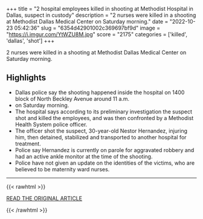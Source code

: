 +++
title = "2 hospital employees killed in shooting at Methodist Hospital in Dallas, suspect in custody"
description = "2 nurses were killed in a shooting at Methodist Dallas Medical Center on Saturday morning."
date = "2022-10-23 05:42:36"
slug = "6354d42901002c369697bf9d"
image = "https://i.imgur.com/YtWZU8M.jpg"
score = "2175"
categories = ['killed', 'dallas', 'shot']
+++

2 nurses were killed in a shooting at Methodist Dallas Medical Center on Saturday morning.

## Highlights

- Dallas police say the shooting happened inside the hospital on 1400 block of North Beckley Avenue around 11 a.m.
- on Saturday morning.
- The hospital says according to its preliminary investigation the suspect shot and killed the employees, and was then confronted by a Methodist Health System police officer.
- The officer shot the suspect, 30-year-old Nestor Hernandez, injuring him, then detained, stabilized and transported to another hospital for treatment.
- Police say Hernandez is currently on parole for aggravated robbery and had an active ankle monitor at the time of the shooting.
- Police have not given an update on the identities of the victims, who are believed to be maternity ward nurses.

---

{{< rawhtml >}}
  <p class="article-category">
    <a target="_blank" href="https://www.fox4news.com/news/large-police-presence-at-methodist-dallas-medical-center">READ THE ORIGINAL ARTICLE</a>
  </p>
{{< /rawhtml >}}
